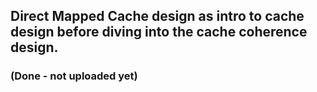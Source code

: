 ## Direct Mapped Cache design as intro to cache design before diving into the cache coherence design.

### (Done - not uploaded yet)